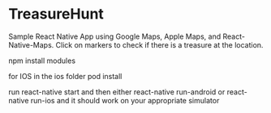 # TreasureHunt

Sample React Native App using Google Maps, Apple Maps, and React-Native-Maps. Click on markers to check if there is a treasure at the location.

npm install modules

for IOS in the ios folder pod install

run react-native start and then either react-native run-android or react-native run-ios and it should work on your appropriate simulator
